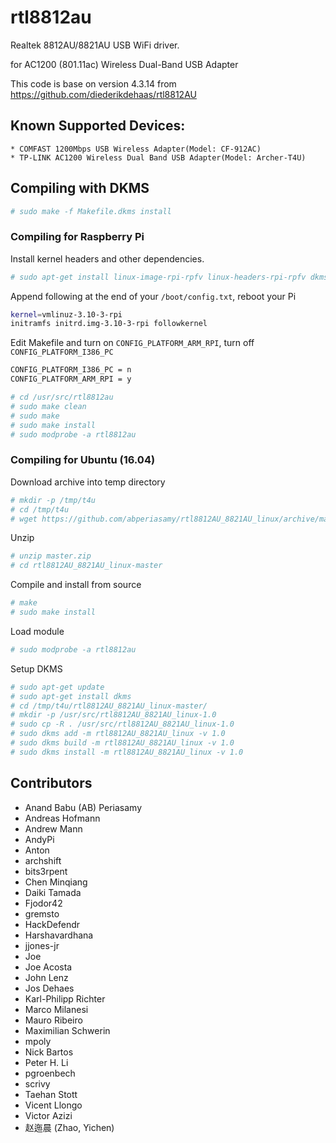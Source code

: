 # rtl8812au

Realtek 8812AU/8821AU USB WiFi driver.

for AC1200 (801.11ac) Wireless Dual-Band USB Adapter

This code is base on version 4.3.14 from https://github.com/diederikdehaas/rtl8812AU

## Known Supported Devices:

```
* COMFAST 1200Mbps USB Wireless Adapter(Model: CF-912AC)
* TP-LINK AC1200 Wireless Dual Band USB Adapter(Model: Archer-T4U)
```

## Compiling with DKMS

```sh
# sudo make -f Makefile.dkms install
```

### Compiling for Raspberry Pi

Install kernel headers and other dependencies.

```sh
# sudo apt-get install linux-image-rpi-rpfv linux-headers-rpi-rpfv dkms build-essential bc
```

Append following at the end of your ``/boot/config.txt``, reboot your Pi

```sh
kernel=vmlinuz-3.10-3-rpi
initramfs initrd.img-3.10-3-rpi followkernel
```

Edit Makefile and turn on ``CONFIG_PLATFORM_ARM_RPI``, turn off ``CONFIG_PLATFORM_I386_PC``

```sh
CONFIG_PLATFORM_I386_PC = n
CONFIG_PLATFORM_ARM_RPI = y
```

```sh
# cd /usr/src/rtl8812au
# sudo make clean
# sudo make
# sudo make install
# sudo modprobe -a rtl8812au
```

### Compiling for Ubuntu (16.04)

Download archive into temp directory

```sh
# mkdir -p /tmp/t4u
# cd /tmp/t4u
# wget https://github.com/abperiasamy/rtl8812AU_8821AU_linux/archive/master.zip
```

Unzip

```sh
# unzip master.zip
# cd rtl8812AU_8821AU_linux-master
```

Compile and install from source

```sh
# make
# sudo make install
```

Load module

```sh
# sudo modprobe -a rtl8812au
```

Setup DKMS

```sh
# sudo apt-get update
# sudo apt-get install dkms
# cd /tmp/t4u/rtl8812AU_8821AU_linux-master/
# mkdir -p /usr/src/rtl8812AU_8821AU_linux-1.0
# sudo cp -R . /usr/src/rtl8812AU_8821AU_linux-1.0
# sudo dkms add -m rtl8812AU_8821AU_linux -v 1.0
# sudo dkms build -m rtl8812AU_8821AU_linux -v 1.0
# sudo dkms install -m rtl8812AU_8821AU_linux -v 1.0
```

## Contributors
<!-- DO NOT EDIT - CONTRIBUTORS.md is autogenerated from git commit log by contributors.sh script. -->

- Anand Babu (AB) Periasamy
- Andreas Hofmann
- Andrew Mann
- AndyPi
- Anton
- archshift
- bits3rpent
- Chen Minqiang
- Daiki Tamada
- Fjodor42
- gremsto
- HackDefendr
- Harshavardhana
- jjones-jr
- Joe
- Joe Acosta
- John Lenz
- Jos Dehaes
- Karl-Philipp Richter
- Marco Milanesi
- Mauro Ribeiro
- Maximilian Schwerin
- mpoly
- Nick Bartos
- Peter H. Li
- pgroenbech
- scrivy
- Taehan Stott
- Vicent Llongo
- Victor Azizi
- 赵迤晨 (Zhao, Yichen)
